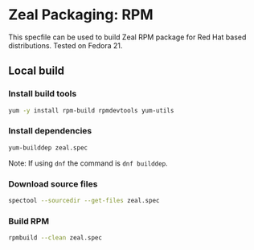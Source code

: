 # Zeal Packaging: RPM

This specfile can be used to build Zeal RPM package for Red Hat based distributions. Tested on Fedora 21.

## Local build

### Install build tools
```sh
yum -y install rpm-build rpmdevtools yum-utils
```

### Install dependencies
```sh
yum-builddep zeal.spec
```
Note: If using `dnf` the command is `dnf builddep`.

### Download source files
```sh
spectool --sourcedir --get-files zeal.spec
```

### Build RPM
```sh
rpmbuild --clean zeal.spec
```
